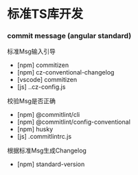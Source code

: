 # 标准TS库开发

### commit message (angular standard)

标准Msg输入引导
- [npm] commitizen
- [npm] cz-conventional-changelog
- [vscode] commitizen
- [js] ..cz-config.js

校验Msg是否正确
- [npm] @commitlint/cli
- [npm] @commitlint/config-conventional
- [npm] husky
- [js] .commitlintrc.js

根据标准Msg生成Changelog
- [npm] standard-version
